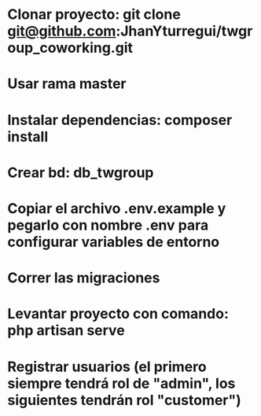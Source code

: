 # Clonar proyecto: git clone git@github.com:JhanYturregui/twgroup_coworking.git

# Usar rama master

# Instalar dependencias: composer install

# Crear bd: db_twgroup

# Copiar el archivo .env.example y pegarlo con nombre .env para configurar variables de entorno

# Correr las migraciones

# Levantar proyecto con comando: php artisan serve

# Registrar usuarios (el primero siempre tendrá rol de "admin", los siguientes tendrán rol "customer")
